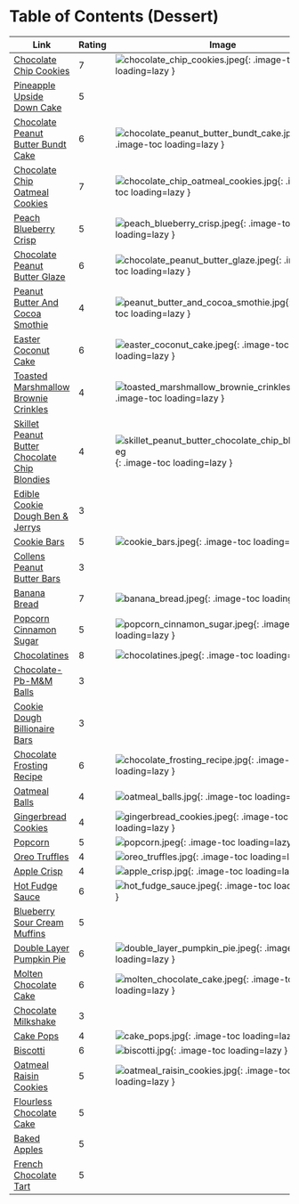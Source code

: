 # Table of Contents (Dessert)

| Link | Rating | Image |
| -- | -- | -- |
| [Chocolate Chip Cookies](../chocolate_chip_cookies) | 7 | ![chocolate_chip_cookies.jpeg](./chocolate_chip_cookies.jpeg){: .image-toc loading=lazy } |
| [Pineapple Upside Down Cake](../pineapple_upside_down_cake) | 5 | <!-- TODO: Capture image --> |
| [Chocolate Peanut Butter Bundt Cake](../chocolate_peanut_butter_bundt_cake) | 6 | ![chocolate_peanut_butter_bundt_cake.jpg](./chocolate_peanut_butter_bundt_cake.jpg){: .image-toc loading=lazy } |
| [Chocolate Chip Oatmeal Cookies](../chocolate_chip_oatmeal_cookies) | 7 | ![chocolate_chip_oatmeal_cookies.jpg](./chocolate_chip_oatmeal_cookies.jpg){: .image-toc loading=lazy } |
| [Peach Blueberry Crisp](../peach_blueberry_crisp) | 5 | ![peach_blueberry_crisp.jpeg](./peach_blueberry_crisp.jpeg){: .image-toc loading=lazy } |
| [Chocolate Peanut Butter Glaze](../chocolate_peanut_butter_glaze) | 6 | ![chocolate_peanut_butter_glaze.jpeg](./chocolate_peanut_butter_glaze.jpeg){: .image-toc loading=lazy } |
| [Peanut Butter And Cocoa Smothie](../peanut_butter_and_cocoa_smothie) | 4 | ![peanut_butter_and_cocoa_smothie.jpg](./peanut_butter_and_cocoa_smothie.jpg){: .image-toc loading=lazy } |
| [Easter Coconut Cake](../easter_coconut_cake) | 6 | ![easter_coconut_cake.jpeg](./easter_coconut_cake.jpeg){: .image-toc loading=lazy } |
| [Toasted Marshmallow Brownie Crinkles](../toasted_marshmallow_brownie_crinkles) | 4 | ![toasted_marshmallow_brownie_crinkles.jpg](./toasted_marshmallow_brownie_crinkles.jpg){: .image-toc loading=lazy } |
| [Skillet Peanut Butter Chocolate Chip Blondies](../skillet_peanut_butter_chocolate_chip_blondies) | 4 | ![skillet_peanut_butter_chocolate_chip_blondies.jpeg](./skillet_peanut_butter_chocolate_chip_blondies.jpeg){: .image-toc loading=lazy } |
| [Edible Cookie Dough Ben & Jerrys](../edible_cookie_dough_ben_&_jerrys) | 3 | <!-- TODO: Capture image --> |
| [Cookie Bars](../cookie_bars) | 5 | ![cookie_bars.jpeg](./cookie_bars.jpeg){: .image-toc loading=lazy } |
| [Collens Peanut Butter Bars](../collens_peanut_butter_bars) | 3 | <!-- TODO: Capture image --> |
| [Banana Bread](../banana_bread) | 7 | ![banana_bread.jpeg](./banana_bread.jpeg){: .image-toc loading=lazy } |
| [Popcorn Cinnamon Sugar](../popcorn_cinnamon_sugar) | 5 | ![popcorn_cinnamon_sugar.jpeg](./popcorn_cinnamon_sugar.jpeg){: .image-toc loading=lazy } |
| [Chocolatines](../chocolatines) | 8 | ![chocolatines.jpeg](./chocolatines.jpeg){: .image-toc loading=lazy } |
| [Chocolate-Pb-M&M Balls](../chocolate-pb-m&m_balls) | 3 | <!-- TODO: Capture image --> |
| [Cookie Dough Billionaire Bars](../cookie_dough_billionaire_bars) | 3 | <!-- TODO: Capture image --> |
| [Chocolate Frosting Recipe](../chocolate_frosting_recipe) | 6 | ![chocolate_frosting_recipe.jpg](./chocolate_frosting_recipe.jpg){: .image-toc loading=lazy } |
| [Oatmeal Balls](../oatmeal_balls) | 4 | ![oatmeal_balls.jpg](./oatmeal_balls.jpg){: .image-toc loading=lazy } |
| [Gingerbread Cookies](../gingerbread_cookies) | 4 | ![gingerbread_cookies.jpeg](./gingerbread_cookies.jpeg){: .image-toc loading=lazy } |
| [Popcorn](../popcorn) | 5 | ![popcorn.jpeg](./popcorn.jpeg){: .image-toc loading=lazy } |
| [Oreo Truffles](../oreo_truffles) | 4 | ![oreo_truffles.jpg](./oreo_truffles.jpg){: .image-toc loading=lazy } |
| [Apple Crisp](../apple_crisp) | 4 | ![apple_crisp.jpg](./apple_crisp.jpg){: .image-toc loading=lazy } |
| [Hot Fudge Sauce](../hot_fudge_sauce) | 6 | ![hot_fudge_sauce.jpeg](./hot_fudge_sauce.jpeg){: .image-toc loading=lazy } |
| [Blueberry Sour Cream Muffins](../blueberry_sour_cream_muffins) | 5 | <!-- TODO: Capture image --> |
| [Double Layer Pumpkin Pie](../double_layer_pumpkin_pie) | 6 | ![double_layer_pumpkin_pie.jpeg](./double_layer_pumpkin_pie.jpeg){: .image-toc loading=lazy } |
| [Molten Chocolate Cake](../molten_chocolate_cake) | 6 | ![molten_chocolate_cake.jpeg](./molten_chocolate_cake.jpeg){: .image-toc loading=lazy } |
| [Chocolate Milkshake](../chocolate_milkshake) | 3 | <!-- TODO: Capture image --> |
| [Cake Pops](../cake_pops) | 4 | ![cake_pops.jpg](./cake_pops.jpg){: .image-toc loading=lazy } |
| [Biscotti](../biscotti) | 6 | ![biscotti.jpg](./biscotti.jpg){: .image-toc loading=lazy } |
| [Oatmeal Raisin Cookies](../oatmeal_raisin_cookies) | 5 | ![oatmeal_raisin_cookies.jpg](./oatmeal_raisin_cookies.jpg){: .image-toc loading=lazy } |
| [Flourless Chocolate Cake](../flourless_chocolate_cake) | 5 | <!-- TODO: Capture image --> |
| [Baked Apples](../baked_apples) | 5 | <!-- TODO: Capture image --> |
| [French Chocolate Tart](../french_chocolate_tart) | 5 | <!-- TODO: Capture image --> |
